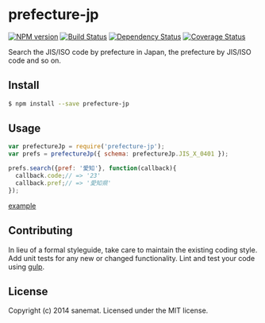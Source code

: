 # prefecture-jp
[![NPM version][npm-image]][npm-url] [![Build Status][travis-image]][travis-url] [![Dependency Status][daviddm-url]][daviddm-image] [![Coverage Status][coveralls-image]][coveralls-url]

Search the JIS/ISO code by prefecture in Japan, the prefecture by JIS/ISO code and so on.

## Install

```bash
$ npm install --save prefecture-jp
```


## Usage

```javascript
var prefectureJp = require('prefecture-jp');
var prefs = prefectureJp({ schema: prefectureJp.JIS_X_0401 });

prefs.search({pref: '愛知'}, function(callback){
  callback.code;// => '23'
  callback.pref;// => '愛知県'
});
```

[example](https://github.com/sanemat/node-prefecture-jp/blob/master/example/simple.js)

## Contributing

In lieu of a formal styleguide, take care to maintain the existing coding style. Add unit tests for any new or changed functionality. Lint and test your code using [gulp](http://gulpjs.com/).


## License

Copyright (c) 2014 sanemat. Licensed under the MIT license.



[npm-url]: https://npmjs.org/package/prefecture-jp
[npm-image]: https://badge.fury.io/js/prefecture-jp.svg
[travis-url]: https://travis-ci.org/sanemat/node-prefecture-jp
[travis-image]: https://travis-ci.org/sanemat/node-prefecture-jp.svg?branch=master
[daviddm-url]: https://david-dm.org/sanemat/node-prefecture-jp.svg?theme=shields.io
[daviddm-image]: https://david-dm.org/sanemat/node-prefecture-jp
[coveralls-url]: https://coveralls.io/r/sanemat/node-prefecture-jp
[coveralls-image]: https://coveralls.io/repos/sanemat/node-prefecture-jp/badge.png
